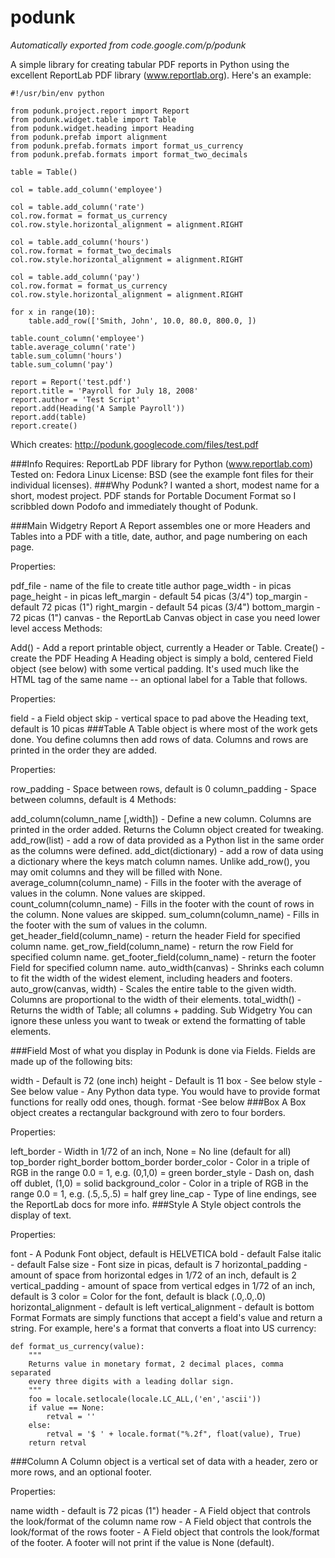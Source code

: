 # podunk
<i>Automatically exported from code.google.com/p/podunk</i>


A simple library for creating tabular PDF reports in Python using the excellent ReportLab PDF library (www.reportlab.org). Here's an example:
```
#!/usr/bin/env python

from podunk.project.report import Report
from podunk.widget.table import Table
from podunk.widget.heading import Heading
from podunk.prefab import alignment
from podunk.prefab.formats import format_us_currency
from podunk.prefab.formats import format_two_decimals

table = Table()

col = table.add_column('employee')

col = table.add_column('rate')
col.row.format = format_us_currency
col.row.style.horizontal_alignment = alignment.RIGHT

col = table.add_column('hours')
col.row.format = format_two_decimals
col.row.style.horizontal_alignment = alignment.RIGHT

col = table.add_column('pay')
col.row.format = format_us_currency
col.row.style.horizontal_alignment = alignment.RIGHT

for x in range(10):
    table.add_row(['Smith, John', 10.0, 80.0, 800.0, ])

table.count_column('employee')
table.average_column('rate')
table.sum_column('hours')
table.sum_column('pay')

report = Report('test.pdf')
report.title = 'Payroll for July 18, 2008'
report.author = 'Test Script'
report.add(Heading('A Sample Payroll'))
report.add(table)
report.create()

```

Which creates: http://podunk.googlecode.com/files/test.pdf

###Info
Requires: ReportLab PDF library for Python (www.reportlab.com)
Tested on: Fedora Linux
License: BSD (see the example font files for their individual licenses).
###Why Podunk?
I wanted a short, modest name for a short, modest project. PDF stands for Portable Document Format so I scribbled down Podofo and immediately thought of Podunk.

###Main Widgetry
Report
A Report assembles one or more Headers and Tables into a PDF with a title, date, author, and page numbering on each page.

Properties:

pdf_file - name of the file to create
title
author
page_width - in picas
page_height - in picas
left_margin - default 54 picas (3/4")
top_margin - default 72 picas (1")
right_margin - default 54 picas (3/4")
bottom_margin - 72 picas (1")
canvas - the ReportLab Canvas object in case you need lower level access
Methods:

Add() - Add a report printable object, currently a Header or Table.
Create() - create the PDF
Heading
A Heading object is simply a bold, centered Field object (see below) with some vertical padding. It's used much like the HTML tag of the same name -- an optional label for a Table that follows.

Properties:

field - a Field object
skip - vertical space to pad above the Heading text, default is 10 picas
###Table
A Table object is where most of the work gets done. You define columns then add rows of data. Columns and rows are printed in the order they are added.

Properties:

row_padding - Space between rows, default is 0
column_padding - Space between columns, default is 4
Methods:

add_column(column_name [,width]) - Define a new column. Columns are printed in the order added. Returns the Column object created for tweaking.
add_row(list) - add a row of data provided as a Python list in the same order as the columns were defined.
add_dict(dictionary) - add a row of data using a dictionary where the keys match column names. Unlike add_row(), you may omit columns and they will be filled with None.
average_column(column_name) - Fills in the footer with the average of values in the column. None values are skipped.
count_column(column_name) - Fills in the footer with the count of rows in the column. None values are skipped.
sum_column(column_name) - Fills in the footer with the sum of values in the column.
get_header_field(column_name) - return the header Field for specified column name.
get_row_field(column_name) - return the row Field for specified column name.
get_footer_field(column_name) - return the footer Field for specified column name.
auto_width(canvas) - Shrinks each column to fit the width of the widest element, including headers and footers.
auto_grow(canvas, width) - Scales the entire table to the given width. Columns are proportional to the width of their elements.
total_width() - Returns the width of Table; all columns + padding.
Sub Widgetry
You can ignore these unless you want to tweak or extend the formatting of table elements.

###Field
Most of what you display in Podunk is done via Fields. Fields are made up of the following bits:

width - Default is 72 (one inch)
height - Default is 11
box - See below
style - See below
value - Any Python data type. You would have to provide format functions for really odd ones, though.
format -See below
###Box
A Box object creates a rectangular background with zero to four borders.

Properties:

left_border - Width in 1/72 of an inch, None = No line (default for all)
top_border
right_border
bottom_border
border_color - Color in a triple of RGB in the range 0.0 = 1, e.g. (0,1,0) = green
border_style - Dash on, dash off dublet, (1,0) = solid
background_color - Color in a triple of RGB in the range 0.0 = 1, e.g. (.5,.5,.5) = half grey
line_cap - Type of line endings, see the ReportLab docs for more info.
###Style
A Style object controls the display of text.

Properties:

font - A Podunk Font object, default is HELVETICA
bold - default False
italic - default False
size - Font size in picas, default is 7
horizontal_padding - amount of space from horizontal edges in 1/72 of an inch, default is 2
vertical_padding - amount of space from vertical edges in 1/72 of an inch, default is 3
color = Color for the font, default is black (.0,.0,.0)
horizontal_alignment - default is left
vertical_alignment - default is bottom
Format
Formats are simply functions that accept a field's value and return a string. For example, here's a format that converts a float into US currency:
```
def format_us_currency(value):
    """
    Returns value in monetary format, 2 decimal places, comma separated
    every three digits with a leading dollar sign.
    """
    foo = locale.setlocale(locale.LC_ALL,('en','ascii')) 
    if value == None:
        retval = ''
    else:
        retval = '$ ' + locale.format("%.2f", float(value), True)                  
    return retval
```    
###Column
A Column object is a vertical set of data with a header, zero or more rows, and an optional footer.

Properties:

name
width - default is 72 picas (1")
header - A Field object that controls the look/format of the column name
row - A Field object that controls the look/format of the rows
footer - A Field object that controls the look/format of the footer. A footer will not print if the value is None (default).
